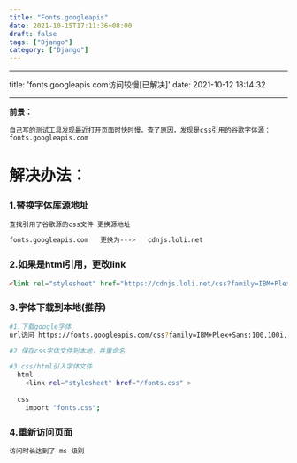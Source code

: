 ```yaml
---
title: "Fonts.googleapis"
date: 2021-10-15T17:11:36+08:00
draft: false
tags: ["Django"]
category: ["Django"]
---
```


---
title: 'fonts.googleapis.com访问较慢[已解决]'
date: 2021-10-12 18:14:32

---

**前景：**

`自己写的测试工具发现最近打开页面时快时慢，查了原因，发现是css引用的谷歌字体源：fonts.googleapis.com`

# 解决办法：

### 1.替换字体库源地址
```bash
查找引用了谷歌源的css文件 更换源地址

fonts.googleapis.com   更换为--->   cdnjs.loli.net 
```

### 2.如果是html引用，更改link
```html
<link rel="stylesheet" href="https://cdnjs.loli.net/css?family=IBM+Plex+Sans:" >
```

### 3.字体下载到本地(推荐)
```bash
#1.下载google字体
url访问 https://fonts.googleapis.com/css?family=IBM+Plex+Sans:100,100i,200,200i,300,300i,400,400i,500,500i,600,600i,700,700i|Rubik:300,300i,400,400i,500,500i,700,700i,900,900i&display=swap

#2.保存css字体文件到本地，并重命名

#3.css/html引入字体文件
  html
    <link rel="stylesheet" href="/fonts.css" >
    
  css
    import "fonts.css";
```

### 4.重新访问页面
```bash
访问时长达到了 ms 级别
```